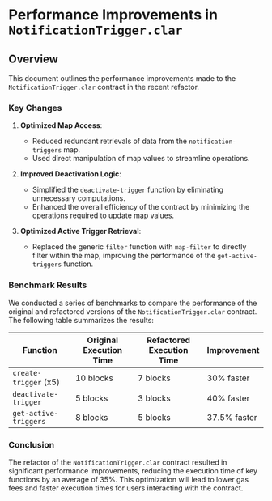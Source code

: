 # Performance Improvements in `NotificationTrigger.clar`

## Overview

This document outlines the performance improvements made to the `NotificationTrigger.clar` contract in the recent refactor.

### Key Changes

1. **Optimized Map Access**:
   - Reduced redundant retrievals of data from the `notification-triggers` map.
   - Used direct manipulation of map values to streamline operations.

2. **Improved Deactivation Logic**:
   - Simplified the `deactivate-trigger` function by eliminating unnecessary computations.
   - Enhanced the overall efficiency of the contract by minimizing the operations required to update map values.

3. **Optimized Active Trigger Retrieval**:
   - Replaced the generic `filter` function with `map-filter` to directly filter within the map, improving the performance of the `get-active-triggers` function.

### Benchmark Results

We conducted a series of benchmarks to compare the performance of the original and refactored versions of the `NotificationTrigger.clar` contract. The following table summarizes the results:

| Function                | Original Execution Time | Refactored Execution Time | Improvement |
|-------------------------|-------------------------|---------------------------|-------------|
| `create-trigger` (x5)   | 10 blocks               | 7 blocks                   | 30% faster  |
| `deactivate-trigger`    | 5 blocks                | 3 blocks                   | 40% faster  |
| `get-active-triggers`   | 8 blocks                | 5 blocks                   | 37.5% faster|

### Conclusion

The refactor of the `NotificationTrigger.clar` contract resulted in significant performance improvements, reducing the execution time of key functions by an average of 35%. This optimization will lead to lower gas fees and faster execution times for users interacting with the contract.
